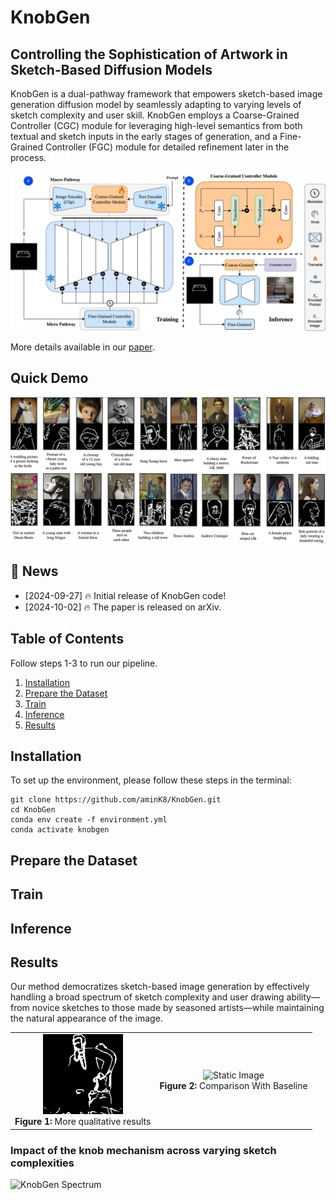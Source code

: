 # KnobGen
## Controlling the Sophistication of Artwork in Sketch-Based Diffusion Models

KnobGen is a dual-pathway framework that empowers sketch-based image generation diffusion model by seamlessly adapting to varying levels of sketch complexity and user skill. KnobGen employs a Coarse-Grained Controller (CGC) module for leveraging high-level semantics from both textual and sketch inputs in the early stages of generation, and a Fine-Grained Controller (FGC) module for detailed refinement later in the process. 

![KnobGen Architecture](misc/HEDFusion.jpg)

More details available in our [paper](https://arxiv.org/abs/2410.01595).

## Quick Demo
![KnobGen Architecture](misc/quick_demo.PNG)
## :rocket: News
- [2024-09-27] 🔥 Initial release of KnobGen code!
- [2024-10-02] 🔥 The paper is released on arXiv.

## Table of Contents
Follow steps 1-3 to run our pipeline. 
1. [Installation](#Installation)
2. [Prepare the Dataset](#Prepare-the-Dataset)
3. [Train](#Train)
4. [Inference](#inference)
5. [Results](#Results)

## Installation
To set up the environment, please follow these steps in the terminal:
```shell
git clone https://github.com/aminK8/KnobGen.git
cd KnobGen
conda env create -f environment.yml
conda activate knobgen
```

## Prepare the Dataset

## Train

## Inference

## Results

 Our method democratizes sketch-based image generation by effectively handling a broad spectrum of sketch complexity and user drawing ability—from novice sketches to those made by seasoned artists—while maintaining the natural appearance of the image.

<p align="center">
  <table>
    <tr>
      <td align="center">
        <img src="./misc/combined.gif" alt="Process Demonstration" width="128"><br>
        <b>Figure 1:</b> More qualitative results 
      </td>
      <td align="center">
        <img src="./misc/knobgen_results_weakness.png" alt="Static Image" width="784"><br>
        <b>Figure 2:</b> Comparison With Baseline
      </td>
    </tr>
  </table>
</p>



### Impact of the knob mechanism across varying sketch complexities

![KnobGen Spectrum](misc/knob_spectrum.png)
